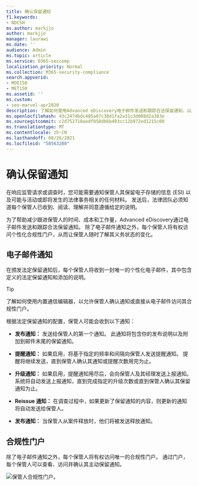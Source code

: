 ```yaml
---
title: 确认保留通知
f1.keywords:
- NOCSH
ms.author: markjjo
author: markjjo
manager: laurawi
ms.date: ''
audience: Admin
ms.topic: article
ms.service: O365-seccomp
localization_priority: Normal
ms.collection: M365-security-compliance
search.appverid:
- MOE150
- MET150
ms.assetid: ''
ms.custom:
- seo-marvel-apr2020
description: 了解如何使用Advanced eDiscovery电子邮件发送和跟踪合法保留通知，以及监视义务状态。
ms.openlocfilehash: 43c2474bdc485a87c30d1fa2a31c3d008d2a383e
ms.sourcegitcommit: c2d752718aedf958db6b403cc12b972ed1215c00
ms.translationtype: MT
ms.contentlocale: zh-CN
ms.lasthandoff: 08/26/2021
ms.locfileid: "58563280"
---
```

# <a name="acknowledge-a-hold-notification"></a>确认保留通知

在响应监管请求或调查时，您可能需要通知保管人其保留电子存储的信息 (ESI) 以及可能与活动或即将发生的法律事务相关的任何材料。 发送后，法律团队必须知道每个保管人已收到、阅读、理解并同意遵循给定的说明。

为了帮助减少跟进保管人的时间、成本和工作量，Advanced eDiscovery通过电子邮件发送和跟踪合法保留通知。 除了电子邮件通知之外，每个保管人将有权访问个性化合规性门户，从而让保管人随时了解其义务状态的变化。

## <a name="email-notifications"></a>电子邮件通知

在颁发法定保留通知后，每个保管人将收到一封唯一的个性化电子邮件，其中包含定义的法定保留通知和添加的说明。 

> [!TIP]
> 了解如何使用内置通信编辑器，以允许保管[](using-communications-editor.md)人确认通知或直接从电子邮件访问其合规性门户。

根据法定保留通知的配置，保管人可能会收到以下通知： 

- **发布通知：** 发送给保管人的第一个通知。 此通知将包含你的发布说明以及附加到邮件末尾的保留通知。

- **提醒通知：** 如果启用，将基于指定的频率和间隔向保管人发送提醒通知。 提醒将继续发送，直到保管人确认其通知或提醒次数用完为止。

- **升级通知：** 如果启用，提醒通知用尽后，会向保管人及其经理发送上报通知。 系统将自动发送上报通知，直到完成指定的升级次数或直到保管人确认其保留通知为止。

- **Reissue 通知：** 在调查过程中，如果更新了保留通知的内容，则更新的通知将自动发送给保管人。

- **发布通知：** 当保管人从案件释放时，他们将被发送释放通知。 

## <a name="compliance-portal"></a>合规性门户

除了电子邮件通知之外，每个保管人将有权访问唯一的合规性门户。 通过门户，每个保管人可以查看、访问并确认其主动保留通知。

![保管人合规性门户。](../media/CustodianPortal.jpg)
